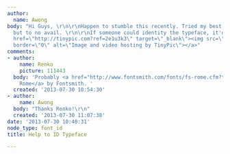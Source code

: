 ```yaml
---
author:
  name: Awong
body: "Hi Guys, \r\n\r\nHappen to stumble this recently. Tried my best to ID the typeface
  but to no avail. \r\n\r\nIf someone could identity the typeface, it'd be awesome!\r\n\r\n<a
  href=\"http://tinypic.com?ref=2e1u3k3\" target=\"_blank\"><img src=\"http://i42.tinypic.com/2e1u3k3.png\"
  border=\"0\" alt=\"Image and video hosting by TinyPic\"></a>"
comments:
- author:
    name: Renko
    picture: 111443
  body: 'Probably <a href="http://www.fontsmith.com/fonts/fs-rome.cfm?tab=testdrive&">FS
    Rome</a> by Fontsmith. '
  created: '2013-07-30 10:54:30'
- author:
    name: Awong
  body: "Thanks Renko!\r\n"
  created: '2013-07-30 11:07:38'
date: '2013-07-30 10:40:31'
node_type: font_id
title: Help to ID Typeface

---
```

